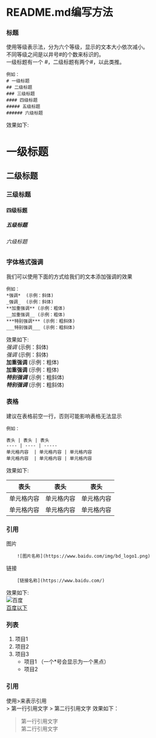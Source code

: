 README.md编写方法
===================================

### 标题
使用等级表示法，分为六个等级，显示的文本大小依次减小。  
不同等级之间是以井号#的个数来标识的。  
一级标题有一个 #，二级标题有两个#，以此类推。  

	例如：
	# 一级标题  
	## 二级标题  
	### 三级标题  
	#### 四级标题  
	##### 五级标题  
	###### 六级标题  

效果如下:  
# 一级标题  
## 二级标题  
### 三级标题  
#### 四级标题  
##### 五级标题  
###### 六级标题  
  
  
  

### 字体格式强调
我们可以使用下面的方式给我们的文本添加强调的效果  

	例如：
	*强调*  (示例：斜体)  
	_强调_  (示例：斜体)  
	**加重强调** (示例：粗体)  
	__加重强调__ (示例：粗体)  
	***特别强调*** (示例：粗斜体)  
	___特别强调___ (示例：粗斜体)  

效果如下:  
*强调*  (示例：斜体)  
_强调_  (示例：斜体)  
**加重强调** (示例：粗体)  
__加重强调__ (示例：粗体)  
***特别强调*** (示例：粗斜体)  
___特别强调___ (示例：粗斜体)  
  
  
  

### 表格
建议在表格前空一行，否则可能影响表格无法显示  

	例如：
	
	表头 | 表头 | 表头
	---- | ---- | -----  
	单元格内容  | 单元格内容 | 单元格内容 
	单元格内容  | 单元格内容 | 单元格内容 

效果如下:  

 表头  | 表头  | 表头
 ---- | ----- | ------  
 单元格内容  | 单元格内容 | 单元格内容 
 单元格内容  | 单元格内容 | 单元格内容  
  
  
  

### 引用

图片  
```
	![图片名称](https://www.baidu.com/img/bd_logo1.png)
```
链接  
```
	[链接名称](https://www.baidu.com/) 
```
效果如下:  
![百度](https://www.baidu.com/img/bd_logo1.png)  
[百度以下](https://www.baidu.com/)    
  
  
  
### 列表
1. 项目1  
2. 项目2  
3. 项目3  
   * 项目1 （一个*号会显示为一个黑点） 
   * 项目2   
  
  
  

### 引用
使用>来表示引用  
	> 第一行引用文字
	> 第二行引用文字
效果如下：
> 第一行引用文字  
> 第二行引用文字   

